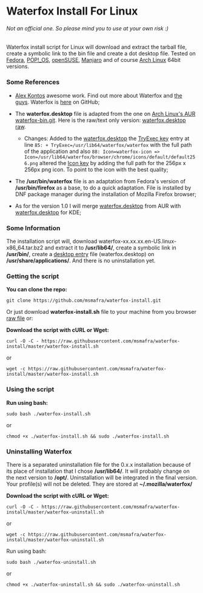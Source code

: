 # Waterfox Install For Linux
###### Not an official one. So please mind you to use at your own risk :)

Waterfox install script for Linux will download and extract the tarball file, create a symbolic link to the bin file and create a dot desktop file.
Tested on [Fedora](https://getfedora.org/), [POP!_OS](https://system76.com/pop), [openSUSE](https://www.opensuse.org/), [Manjaro](https://manjaro.org) and of course [Arch Linux](https://www.archlinux.org/) 64bit versions.

### Some References
- [Alex Kontos](https://github.com/MrAlex94) awesome work. Find out more about Waterfox and [the guys](https://www.waterfox.net/about/). Waterfox is [here](https://github.com/MrAlex94/Waterfox) on GitHub;

- The **waterfox.desktop** file is adapted from the one on [Arch Linux's AUR waterfox-bin.git](https://aur.archlinux.org/cgit/aur.git/tree/waterfox.desktop?h=waterfox-bin). Here is the raw/text only version: [waterfox.desktop raw](https://aur.archlinux.org/cgit/aur.git/plain/waterfox.desktop?h=waterfox-bin).
  - Changes:
  Added to the [waterfox.desktop](https://github.com/msmafra/waterfox-install/blob/master/waterfox.desktop) the [TryExec key](https://specifications.freedesktop.org/desktop-entry-spec/latest/ar01s06.html) entry at line `85: + TryExec=/usr/lib64/waterfox/waterfox`  with the full path of the application and also `88: Icon=waterfox-icon => Icon=/usr/lib64/waterfox/browser/chrome/icons/default/default256.png` altered the [Icon key](https://specifications.freedesktop.org/desktop-entry-spec/latest/ar01s06.html) by adding the full path for the 256px x 256px png icon. To point to the icon with the best quality;
- The **/usr/bin/waterfox** file is an adaptation from Fedora's version of **/usr/bin/firefox** as a base, to do a quick adaptation. File is installed by DNF package manager during the installation of Mozilla Firefox browser;
- As for the version 1.0 I will merge [waterfox.desktop](https://aur.archlinux.org/cgit/aur.git/tree/waterfox.desktop?h=waterfox-bin) from AUR with [waterfox.desktop](https://raw.githubusercontent.com/hawkeye116477/waterfox-deb/master/waterfox-kde/waterfox.desktop) for KDE;

### Some Information
The installation script will, download waterfox-xx.xx.xx.en-US.linux-x86_64.tar.bz2 and extract it to **/usr/lib64/**, create a symbolic link in **/usr/bin/**, create a [desktop entry](https://specifications.freedesktop.org/desktop-entry-spec/latest/index.html) file (waterfox.desktop) on **/usr/share/applications/**. And there is no uninstallation yet.

### Getting the script
**You can clone the repo:**

	git clone https://github.com/msmafra/waterfox-install.git

Or just download **waterfox-install.sh** file to your machine from you browser [raw file](https://raw.githubusercontent.com/msmafra/waterfox-install/master/waterfox-install.sh) or:

**Download the script with cURL or Wget:**

    curl -O -C - https://raw.githubusercontent.com/msmafra/waterfox-install/master/waterfox-install.sh

   or

    wget -c https://raw.githubusercontent.com/msmafra/waterfox-install/master/waterfox-install.sh

### Using the script
**Run using bash:**

	sudo bash ./waterfox-install.sh

or

	chmod +x ./waterfox-install.sh && sudo ./waterfox-install.sh

### Uninstalling Waterfox

There is a separated uninstallation file for the 0.x.x installation because of its place of installation that I chose **/usr/lib64/**. It will probably change on the next version to **/opt/**. Uninstallation will be integrated in the final version.
Your profile(s) will not be deleted. They are stored at **~/.mozilla/waterfox/**

**Download the script with cURL or Wget:**

    curl -O -C - https://raw.githubusercontent.com/msmafra/waterfox-install/master/waterfox-uninstall.sh

   or

    wget -c https://raw.githubusercontent.com/msmafra/waterfox-install/master/waterfox-uninstall.sh

Run using bash:

	sudo bash ./waterfox-uninstall.sh

or

	chmod +x ./waterfox-uninstall.sh && sudo ./waterfox-uninstall.sh
